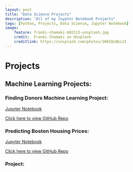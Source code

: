```yaml
---
layout: post
title: "Data Science Projects"
description: "All of my Juypter Notebook Projects"
tags: [Python, Projects, Data Science, Jupyter Notebook]
image:
    feature: franki-chamaki-682112-unsplash.jpg
    credit:  Franki Chamaki on Unsplash
    creditlink: https://unsplash.com/photos/1K6IQsQbizI
---
```


# Projects

## Machine Learning Projects:

### Finding Donors Machine Learning Project:
[Jupyter Notebook](/finding_donors.html)

[Click here to view GitHub Repo](https://github.com/kalibrahim/findingDonorsML)

### Predicting Boston Housing Prices:
[Jupyter Notebook](/boston_housing.html)

[Click here to view GitHub Repo](https://github.com/kalibrahim/boston_housing)
### Project: 


